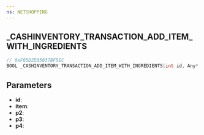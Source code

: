 ```yaml
---
ns: NETSHOPPING
---
```

## _CASHINVENTORY_TRANSACTION_ADD_ITEM_WITH_INGREDIENTS

```c
// 0xF65D2D35037BF5EC
BOOL _CASHINVENTORY_TRANSACTION_ADD_ITEM_WITH_INGREDIENTS(int id, Any* item, int p2, Any* p3, int p4);
```

## Parameters
* **id**:
* **item**:
* **p2**:
* **p3**:
* **p4**:
